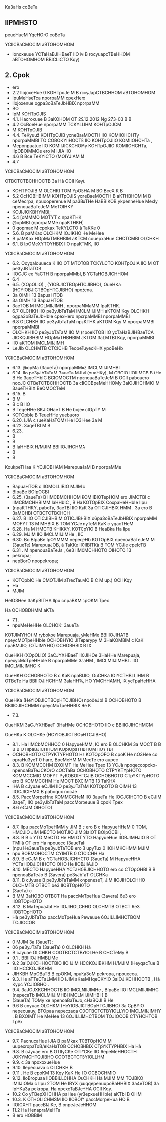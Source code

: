 <!-- image -->

Ka3aHs coBeTa

<!-- image -->

## IIPMHSTO

peueHueM YqeHOrO coBeTa

YCIICBaCMOCIM aBTOHOMHOM

- Ionoxeuue YCTaHaBJIHBaeT IIO M B rocyuapcTBeHHOM aBTOHOMHOM BBICLICTO Kqy)

## 2. Cpok

- ero
- 2.2 IlojoxeHue 0 KOHTpoJe M B rocyJapCTBCHHOM aBTOHOMHOM
- IpuMeHseTca nporpaMM cpexHero
- Ilojoxenue ogpa3oBaTeJbHBIX nporpaMM
- BO
- IpM KOHTpOJIS
- 4.1. Hacroxuee B 3aKOHOM OT 29.12.2012 Ng 273-03 B B
- 4.2 OcBoeHue nporpaMM TCKYLLIHM KOHTpOJCM
- M KOHTpOJIB
- 4.4. TeKyuuž KOHTpOJIB ycneBaeMOCTH IIO KOMIIOHCHTy nporpaMMBI TO COBOKYIIHOCTB IIO KOHTpOJIIO KOMIIOHCHTa ,
- Meponpuatue IIO KOMIIJICKCHOMy KOHTpOJIIO KOMIIOHCHTa,   IIpOBOIMMOe ero M IJIA IIO
- 4.6 B Bce TeKYICTO (MOIYJIAM M
- 4.7

YCIICBaCMOCIM aBTOHOMHOM

OTBCTCTBCHHOCTB 3a Hà OCII Køy).

- KOHTPOJIB M OLCHKI TOM YpOBHA M BO BceX K B
- 5.2 OcHOBHBIMM KOHTpOJIS ycneBaeMOCTH B aKTHBHOM M B ceMecrpa, npuooperenue M pa3BuTHe HaBBIKOB ykpenneHue MexIy npenouaBaTeJeM MeTOIHKY
- KOJIJIOKBHYMBI;
- 5.4 [oMMMO MOTYT c npaKTHK .
- @opMBI (nporpaMMe npaKTHKH)
- 0 qopmax M cpokax TeKYLCTO à TaKKe 0
- 5.6. B paMKax OLCHKM IOJIKHO He MeHee
- B paMKax HOpMaTMBHBIM aKTOM couepxaHue CHCTCMBI OLCHKH
- 6.1. B IpOMeXYTOYHBIX IIO npaKTMK, IIO

YCIICBaCMOCIM aBTOHOMHOM

- 6.2. Ooyqalouueca K IIO OT MTOTOB TCKYLCTO KOHTpOJIA IIO M OT pe3yJBTaTOB
- IIOCJC ee YaCTH B nporpaMMbI, B YCTaHOBJICHHOM
- 6.4
- 6.5. (XOpOLIO) , (YIOBJICTBOpHTCJIBHO), OueHKa (HCYIOBJICTBOpHTCJIBHO) npožena.
- 3a OIMH 13 BapuaHTOB
- 3a OIMH 13 BapuaHTOB
- 3aeTOB M IMCLMIIJIMH , nporpaMMaMM IpaKTHK.
- 6.7 OLCHKH IIO pe3yJbTaTaM IMCLMIIJIMH aKTOM Kqy OLCHKH ogpa3oBaTeJbHbIe cpexHero nporpaMMBI nporpaMMBI
- 6.8 OLCHKH IIO pe3yJbTaTaM npaKTHK aKTOM Kqy M nporpaMMBI nporpaMMBI
- OLCHKH IIO pe3yJbTaTaM IIO M (npoeKTOB IIO ycTaHaBJIHBaeTCA JIOKQJIBHBIM HOpMaTHBHBIM aKTOM 3aLMTBI Kqy, nporpaMMBI
- IIO aKTOM IMCLMIIJIMH
- LeJIb OLCHMTB CTCICHB TeopeTuyecKHX ypoBeHb

YCIICBaCMOCIM aBTOHOMHOM

- 6.13. @opMa (3aueTa) nporpaMMož IMCLMIIJIMHBI
- 6.14. Ilo pe3yJbTaTaM 3aueTa MJIM (oueHKy), M CBOIO IIOIIIMCB B (He B He 3aqeTHbIC BCIOMOCTM npenouaBaTeJeM B OCII pabouero nocJC OTBeTCTBCHHOCTB 3a cBOCBpeMeHHOMy 3aIOJIHCHMIO M 3aueTHBIX BeOMOCTeM
- 6.15. B
- B M
- B c B IIO
- B TeqeHHe BKJIOHaeT B He bojee cIOpTY M
- KOTOpbIe B TeueHHe yuebuoro
- 6.20. IJIA c (ueKaHaTOM) He IO3IHee 3a M
- 6.22. 3aqeTBI M B
- 6.23.
- B
- B
- B IaHHBIX H/MJIM BBIIIOJIHCHMA
- B
- B

KoukpeTHaa K YCJIOBHAM MarepuaJaM B nporpaMMe

YCIICBaCMOCIM aBTOHOMHOM

- BapuaHTOB c IIOMOLLIBIO MJIM c
- BIpaBe BOIpOCBI
- 6.25. (3aueTa) B IIMCBMCHHOM KOMIIBIOTepHOM ero JIMCTBI c IIMCBMCHHBIMM IaHHbIC , B Ha KOTOpBIX CoxpaHeHHbIe Ilpu
- (npaKTHKY, paboTy, 3aeTBI IIO KaK 3a OTICJIHBIX HMM . 3a ero B 3aMCHBI OTBCTCTBCHCH
- 6.27. B IIO OTICJIBHBIM OTICJIBHBIX o6pa3oBaTeJbHBIX nporpaMM MOFYT 13 M MHBIX B TOM YCJe nyTeM KaK c yqacTHeM
- 6.28. Ha M HMCTB KHIKKY, KOTOpYIO B HeaBka Ha Ilpu
- 6.29. MJIM IIO IMCLMIIJIMHe , IIO
- 6.30. Bo BIpaBe IpOYMMM nepeqeHb KOTOpBIX npenoaBaTeJeM M (3aueTe) MarepuaJOB, à TaKKe IIOIIBITKà B TOM YCJIe cpeIcTB
- 6.31 . M npenouaBaTeJs , 6e3 IIMCMCHHOTO OIHOTO 13
- pekropa;
- nepBorO npopekropa;

YCIICBaCMOCIM aBTOHOMHOM

- KOTOpbIC He CMOTJIM aTrecTauMO B C M up.) OCII Kqy
- Ha
- MJIM

HeIO3Hee 3aKpBITHA Ilpu cnpaBKM cpOKM Tpëx

Ha OCHOBDHMM aKTa

- 7.1 .
- npuMeHeHHe OLCHOK: 3aueTa

KOTJIMYHO) M rybokoe Marepuaja, yMeHMe BBIIIOJIHATB npeycMOTpeHHbIe OCHOBHYIO JITeparypy M 3HaKOMBIM c KaK npaBMJIO, (OTJIMYHO) OCHOBHBIX B IX

OueHKH (XOpOLIO) 3aCJYXHBaeT IIOJIHOe 3HaHHe Marepuaja, npexycMoTpeHHbIe B nporpaMMe 3aaHM , IMCLMIIJIMHBI . IIO IMCLMIIJIMHC K

OueHKH OCHOBHOTO B c KaK npaBIJIO, OuCHKà IOIYCTHBLLIHM B OTBeTe Ha BBIIIOJIHCHHM 3aIaHH%, HO YMCHHAMH, IX ycTpaHeHHA

YCIICBaCMOCIM aBTOHOMHOM

OueHKa (HeYIOBJICTBOpHTCJIBHO) npoôeJbI B OCHOBHOTO B BBIIIOJIHCHMM npeycMoTpeHHBIX He K

- 7.3.

OueHKM 3aCJYXHBaeT 3HaHMe OCHOBHOTO IIO c BBIIIOJIHCHMCM

OueHKa K OLCHKe (HCYIOBJICTBOpHTCJIBHO)

- 8.1 . Ha IIMCbMCHHOC 0 HapyueHMM, IO ero B OLCHKM 3a MOCT B B B B OTIIpaBJICHHOM KOpIOpaTHBHOM IIOYTBI
- OCHOBHOTO CTPYKTYPHOTO Ha KOTOpOFO B cpoK He nO3Hee co opraHu3yeT 0 hare, BpeMeHM M MecTe ero aupec
- 8.3. B KOMMCCHM BXOIMT He MeHee Tpex 13 YCJà npoqeccopcko-npenoaBaTeJCKOrO cOCTaBa OCHOBHOTO CTPYKTYpHOTO KOMMCCMIO MOFYT PyKOBOIHTCJIB OCHOBHOTO CTpYKTYpHOTO ero B KOMMCCHM He MOCT BXOIMTB 13 TaKHX
- IHA B cJyuae eCJIM IIO pe3yJTaTaM KOTOpOTO B OIMH 13 IIOCJICIHMX B paboqux nocJe
- 8.5. PaccMorpeHne KOMMCCHeM IIO 3aueTa He IOCJCIHCTO B eCJIM 3aqeT, IIO pe3yJbTaTaM paccMorpeuue B cpoK Tpex
- 8.6 eCJM OIHOTO)

YCIICBaCMOCIM aBTOHOMHOM

- 8.7. Ilpu paccMoTpeHMM y JIM B c ero B c HapyueHHeM 0 TOM, HMCJIO JIM MECTO MOTJIO JIM 3IaIOT BOIpOCBI ,
- 8.8. B B c YTO MeCTO He HM OT YTO HapyueHue  IIOBJIMHJIO B OT TMIIà OT ero Ha npouecc (3aueTa):
- (npu He3aueTa pe3yJbTaTOB ero B upyTux 0 IIOHMKCHMM MJIM
- npu BOBMOHOCTM CYIMTB 0 CTCICHH Ha
- 8.9. B eCJM B c YCTaHOBJICHHOTO (3aueTa) M HapyueHHA YCTaHOBJICHHOTO OHO He IIOBJIIAJIO
- 8.10. MECTO HapyueHHA YCTaHOBJICHHOTO ero co CTOpOHBI B B npenoaBaTeJo B (3avera) pe3yJbTaT OLCHKa
- 8.11. B cJyuae B pe3yJbTaTaMM onpeneseT, JIM IIOJIHOLCHHO OLCHMTB OTBCT be3 IIOBTOpHOTO
- (3aeTa) c
- B MM 3aHOBO OTBCT Ha paccMoTpeHua (3avera) 6e3 ero IIOBTOpHOTO
- 8.12. B MaTepuaJbI He IIOJIHOLCHHO OLCHMTB   OTBCT 6e3 IIOBTOpHOTO
- Hà pe3yJbTaTax paccMoTpeHua Peweuue 6OJILLIMHCTBOM TOJIOCOB

YCIICBaCMOCIM aBTOHOMHOM

- 0 MJIM 3a (3aueT);
- 06 pe3yJTaTa (3aueTa) 0 OLCHKH Hà
- B cJyuae OLCHKH COOTBCTCTBYIOLHe B CHCTeMy B
- 9.1 . BBIIIOJIHMBLIMe
- 9.2 3aIOJKCHHOCTBIO IIO IJIM HCCKOJIBKHM H/MJIM (HeyqacTue B IIO HCCKOJIBKHM
- JIHKBHIMpOBaTB B cpOKM, npuKa3oM pekropa, npouecca.
- 9.3. He aTTeCTaLMM IIO IJIM aKaeMHqeCKYIO 3aIOJIKCHHOCTB , Hà Kypc YCJIOBHO .
- 9.4. 3aJOJXKCHHOCTB IIO IMCLMIIJIMHe , BIpaBe IIO IMCLMIIJIMHC (nepecaTb IMCLMIIJIMHBI IMCLMIIJIMHBI ) B
- (3aueTa) TOMy xe npenoaBaTeJo, cHaBQJI B He
- 9.6 B cnyuae OLCHKM (HeYIOBJICTBOpHTCJIBHO) 3a CpBYIO nepecuauy, BTOpaa nepeczaqa COOTBCTCTBYIOLLYIO IMCLMIIJIMHY . B BXOIMT He MeHee 13 6OJILLIMHCTBOM TOJIOCOB CTYHCHTOB Tpëx

YCIICBaCMOCIM aBTOHOMHOM

- 9.7. PacnucaHue IJIA B paMkax   TOBTOpHOM M uupexropaToB/eKaHaTOB OCHOBHBIX CTpYKTYPHBIX Ha Hà
- 9.8. B cJyuae ero B OTIIyCKe OTIYCKe IIO 6epeMeHHOCTH JOKYMCHTQJIBHO COOTBCTCTBYIOLLHM
- 9.9. c 3a npoxoxueHue
- 9.10. Ilepecuava c OLCHKH B
- 9.11 . He B cpoKM 13 Kqy KaK He IIO OCBOCHMIO
- 9.12. IloBropuaa IIOBBILLCHHA OuCHKH Hà MJIM MM TOJBKO IMIIJIOMa c Ilpu 2TOM He IBYX (uuqqepenuupoBaHHBIX 3a4eTOB) 3a IpHKa3a pekropa, Ha npexcTaBJeHHA OCII Kqy.
- 10.2 Co yTBepXHCHHA paHee (yrBepxueHHbIe) aKTbI B OHM
- 10.3. K OTHOLICHMSM IIO IIOBOIY paccMorpeHua HO B
- IIOICXHT paccBIJIKe, B onpeJeJeHHOM
- 11.2 Ha HenapraMeHTa
- B ero HOBBIM